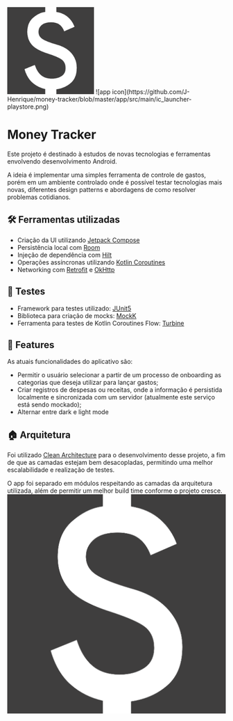 <img src="app/src/main/ic_launcher-playstore.png" width="200">
![app icon](https://github.com/J-Henrique/money-tracker/blob/master/app/src/main/ic_launcher-playstore.png)

# Money Tracker
Este projeto é destinado à estudos de novas tecnologias e ferramentas envolvendo desenvolvimento Android.

A ideia é implementar uma simples ferramenta de controle de gastos, porém em um ambiente controlado onde é possível testar tecnologias mais novas, diferentes design patterns e abordagens de como resolver problemas cotidianos.

## 🛠️ Ferramentas utilizadas
- Criação da UI utilizando [Jetpack Compose](https://developer.android.com/jetpack/compose)
- Persistência local com [Room](https://developer.android.com/training/data-storage/room)
- Injeção de dependência com [Hilt](https://developer.android.com/training/dependency-injection/hilt-android)
- Operações assíncronas utilizando [Kotlin Coroutines](https://kotlinlang.org/api/kotlinx.coroutines)
- Networking com [Retrofit](https://square.github.io/retrofit) e [OkHttp](https://square.github.io/okhttp)

## 🧪 Testes
- Framework para testes utilizado: [JUnit5](https://github.com/mannodermaus/android-junit5)
- Biblioteca para criação de mocks: [MockK](https://mockk.io)
- Ferramenta para testes de Kotlin Coroutines Flow: [Turbine](https://github.com/cashapp/turbine)

## 📱 Features
As atuais funcionalidades do aplicativo são:
- Permitir o usuário selecionar a partir de um processo de onboarding as categorias que deseja utilizar para lançar gastos;
- Criar registros de despesas ou receitas, onde a informação é persistida localmente e sincronizada com um servidor (atualmente este serviço está sendo mockado);
- Alternar entre dark e light mode

## 🏠 Arquitetura
Foi utilizado [Clean Architecture](https://blog.cleancoder.com/uncle-bob/2012/08/13/the-clean-architecture.html) para o desenvolvimento desse projeto, a fim de que as camadas estejam bem desacopladas, permitindo uma melhor escalabilidade e realização de testes.

O app foi separado em módulos respeitando as camadas da arquitetura utilizada, além de permitir um melhor build time conforme o projeto cresce.
<img src="app/src/main/ic_launcher-playstore.png">
